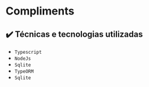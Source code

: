 # Compliments

## ✔️ Técnicas e tecnologias utilizadas

- ``Typescript``
- ``NodeJs``
- ``Sqlite``
- ``TypeORM``
- ``Sqlite``



